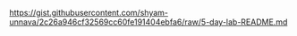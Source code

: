 https://gist.githubusercontent.com/shyam-unnava/2c26a946cf32569cc60fe191404ebfa6/raw/5-day-lab-README.md